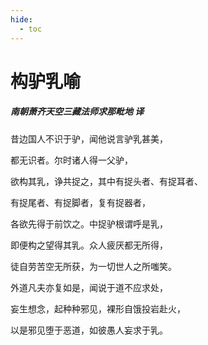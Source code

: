 ```yaml
---
hide:
  - toc
---
```


# **构驴乳喻**

##### 南朝萧齐天空三藏法师求那毗地 译

昔边国人不识于驴，闻他说言驴乳甚美，

都无识者。尔时诸人得一父驴，

欲构其乳，诤共捉之，其中有捉头者、有捉耳者、

有捉尾者、有捉脚者，复有捉器者，

各欲先得于前饮之。中捉驴根谓呼是乳，

即便构之望得其乳。众人疲厌都无所得，

徒自劳苦空无所获，为一切世人之所嗤笑。

外道凡夫亦复如是，闻说于道不应求处，

妄生想念，起种种邪见，裸形自饿投岩赴火，

以是邪见堕于恶道，如彼愚人妄求于乳。